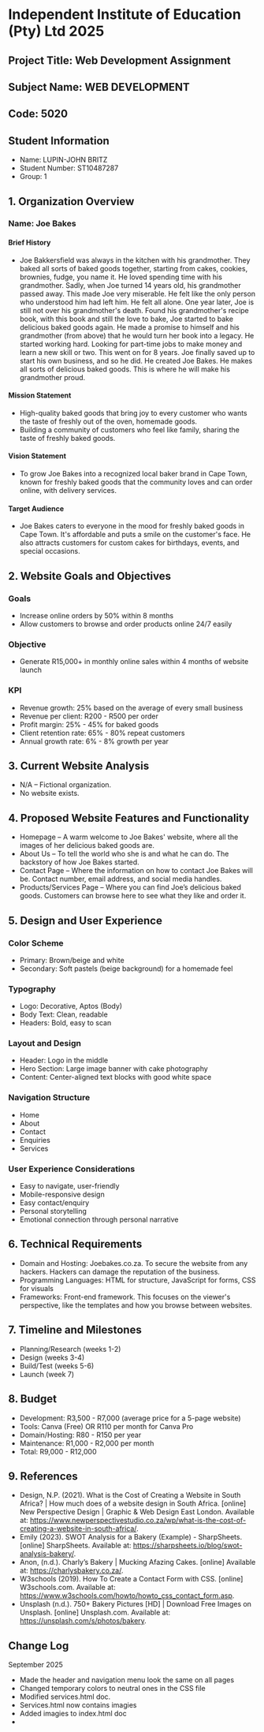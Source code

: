 # Independent Institute of Education (Pty) Ltd 2025
## Project Title: Web Development Assignment
## Subject Name: WEB DEVELOPMENT
## Code: 5020
## Student Information
- Name: LUPIN-JOHN BRITZ
- Student Number: ST10487287
- Group: 1

## 1. Organization Overview
### Name: Joe Bakes

#### Brief History
- Joe Bakkersfield was always in the kitchen with his grandmother. They baked all sorts of baked goods together, starting from cakes, cookies, brownies, fudge, you name it. He loved spending time with his grandmother. Sadly, when Joe turned 14 years old, his grandmother passed away. This made Joe very miserable. He felt like the only person who understood him had left him. He felt all alone. One year later, Joe is still not over his grandmother's death. Found his grandmother's recipe book, with this book and still the love to bake, Joe started to bake delicious baked goods again. He made a promise to himself and his grandmother (from above) that he would turn her book into a legacy. He started working hard. Looking for part-time jobs to make money and learn a new skill or two. This went on for 8 years. Joe finally saved up to start his own business, and so he did. He created Joe Bakes. He makes all sorts of delicious baked goods. This is where he will make his grandmother proud.

#### Mission Statement
- High-quality baked goods that bring joy to every customer who wants the taste of freshly out of the oven, homemade goods.
- Building a community of customers who feel like family, sharing the taste of freshly baked goods.

#### Vision Statement
- To grow Joe Bakes into a recognized local baker brand in Cape Town, known for freshly baked goods that the community loves and can order online, with delivery services.

#### Target Audience
- Joe Bakes caters to everyone in the mood for freshly baked goods in Cape Town. It's affordable and puts a smile on the customer's face. He also attracts customers for custom cakes for birthdays, events, and special occasions.

## 2. Website Goals and Objectives
### Goals
- Increase online orders by 50% within 8 months
- Allow customers to browse and order products online 24/7 easily

### Objective
- Generate R15,000+ in monthly online sales within 4 months of website launch

### KPI
- Revenue growth: 25% based on the average of every small business
- Revenue per client: R200 - R500 per order
- Profit margin: 25% - 45% for baked goods
- Client retention rate: 65% - 80% repeat customers
- Annual growth rate: 6% - 8% growth per year

## 3. Current Website Analysis
- N/A – Fictional organization.
- No website exists.

## 4. Proposed Website Features and Functionality
- Homepage – A warm welcome to Joe Bakes' website, where all the images of her delicious baked goods are.
- About Us – To tell the world who she is and what he can do. The backstory of how Joe Bakes started.
- Contact Page – Where the information on how to contact Joe Bakes will be. Contact number, email address, and social media handles.
- Products/Services Page – Where you can find Joe’s delicious baked goods. Customers can browse here to see what they like and order it.

## 5. Design and User Experience
### Color Scheme
- Primary: Brown/beige and white
- Secondary: Soft pastels (beige background) for a homemade feel

### Typography
- Logo: Decorative, Aptos (Body)
- Body Text: Clean, readable
- Headers: Bold, easy to scan

### Layout and Design
- Header: Logo in the middle
- Hero Section: Large image banner with cake photography
- Content: Center-aligned text blocks with good white space

### Navigation Structure
- Home
- About
- Contact
- Enquiries
- Services

### User Experience Considerations
- Easy to navigate, user-friendly
- Mobile-responsive design
- Easy contact/enquiry
- Personal storytelling
- Emotional connection through personal narrative

## 6. Technical Requirements
- Domain and Hosting: Joebakes.co.za. To secure the website from any hackers. Hackers can damage the reputation of the business.
- Programming Languages: HTML for structure, JavaScript for forms, CSS for visuals
- Frameworks: Front-end framework. This focuses on the viewer's perspective, like the templates and how you browse between websites.

## 7. Timeline and Milestones
- Planning/Research (weeks 1-2)
- Design (weeks 3-4)
- Build/Test (weeks 5-6)
- Launch (week 7)

## 8. Budget
- Development: R3,500 - R7,000 (average price for a 5-page website)
- Tools: Canva (Free) OR R110 per month for Canva Pro
- Domain/Hosting: R80 - R150 per year
- Maintenance: R1,000 - R2,000 per month
- Total: R9,000 - R12,000

## 9. References
- Design, N.P. (2021). What is the Cost of Creating a Website in South Africa? | How much does of a website design in South Africa. [online] New Perspective Design | Graphic & Web Design East London. Available at: https://www.newperspectivestudio.co.za/wp/what-is-the-cost-of-creating-a-website-in-south-africa/.
- Emily (2023). SWOT Analysis for a Bakery (Example) - SharpSheets. [online] SharpSheets. Available at: https://sharpsheets.io/blog/swot-analysis-bakery/.
- Anon, (n.d.). Charly’s Bakery | Mucking Afazing Cakes. [online] Available at: https://charlysbakery.co.za/.
- W3schools (2019). How To Create a Contact Form with CSS. [online] W3schools.com. Available at: https://www.w3schools.com/howto/howto_css_contact_form.asp.
- Unsplash (n.d.). 750+ Bakery Pictures [HD] | Download Free Images on Unsplash. [online] Unsplash.com. Available at: https://unsplash.com/s/photos/bakery.



## Change Log

September 2025

- Made the header and navigation menu look the same on all pages
- Changed temporary colors to neutral ones in the CSS file
- Modified services.html doc.
- Services.html now contains imagies
- Added imagies to index.html doc
- 


